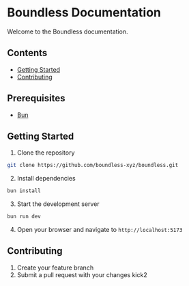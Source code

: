 # Boundless Documentation

Welcome to the Boundless documentation.

## Contents

- [Getting Started](#getting-started)
- [Contributing](#contributing)

## Prerequisites

- [Bun](https://bun.sh)

## Getting Started

1. Clone the repository

```bash
git clone https://github.com/boundless-xyz/boundless.git
```

2. Install dependencies

```bash
bun install
```

3. Start the development server

```bash
bun run dev
```

4. Open your browser and navigate to `http://localhost:5173`

## Contributing

1. Create your feature branch
2. Submit a pull request with your changes kick2


